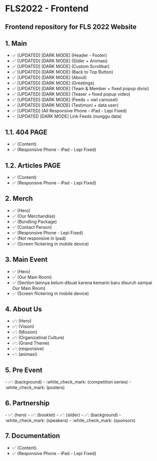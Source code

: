 # FLS2022 - Frontend

<h2>Frontend repository for FLS 2022 Website</h2>

<h2> 1. Main </h2>

- :white_check_mark: [UPDATED] [DARK MODE] (Header - Footer)
- :white_check_mark: [UPDATED] [DARK MODE] (Slider + Animasi)
- :white_check_mark: [UPDATED] [DARK MODE] (Custom Scrollbar)
- :white_check_mark: [UPDATED] [DARK MODE] (Back to Top Button)
- :white_check_mark: [UPDATED] [DARK MODE] (About)
- :white_check_mark: [UPDATED] [DARK MODE] (Greetings)
- :white_check_mark: [UPDATED] [DARK MODE] (Team & Member + fixed popup divisi)
- :white_check_mark: [UPDATED] [DARK MODE] (Teaser + fixed popup video)
- :white_check_mark: [UPDATED] [DARK MODE] (Feeds + owl carousel)
- :white_check_mark: [UPDATED] [DARK MODE] (Testimoni + data user)
- :white_check_mark: [UPDATED] (All Responsive Phone - iPad - Lepi Fixed)
- :white_check_mark: [UPDATED [DARK MODE] Link Feeds (nunggu data)

<h2> 1.1. 404 PAGE </h2>

- :white_check_mark: (Content)
- :white_check_mark: (Responsive Phone - iPad - Lepi Fixed)

<h2> 1.2. Articles PAGE </h2>

- :white_check_mark: (Content)
- :white_check_mark: (Responsive Phone - iPad - Lepi Fixed)

<h2> 2. Merch </h2>

- :white_check_mark: (Hero)
- :white_check_mark: (Our Merchandise)
- :white_check_mark: (Bundling Package)
- :white_check_mark: (Contact Person)
- :white_check_mark: (Responsive Phone - Lepi Fixed)
- :white_check_mark: (Not responsive in Ipad)
- :white_check_mark: (Screen flickering in mobile device)

<h2> 3. Main Event </h2>

- :white_check_mark: (Hero)
- :white_check_mark: (Our Main Room)
- :white_check_mark: (Section lainnya belum dibuat karena kemarin baru disuruh sampai Our Main Room)
- :white_check_mark: (Screen flickering in mobile device)

<h2> 4. About Us </h2>

- ✅: (Hero)
- ✅: (Vision)
- ✅: (Mission)
- ✅: (Organizatinal Culture)
- ✅: (Grand Theme)
- ✅: (responsive)
- ✅: (animasi)

<h2> 5. Pre Event </h2>
- ✅: (background)
- :white_check_mark: (competition series)
- :white_check_mark: (posters)

<h2> 6. Partnership </h2>
- ✅: (hero)
- ✅: (booklet)
- ✅: (slider)
- ✅: (background)
- :white_check_mark: (speakers)
- :white_check_mark: (sponsors)

<h2> 7. Documentation </h2>

- :white_check_mark: (Content)
- :white_check_mark: (Responsive Phone - iPad - Lepi Fixed)



